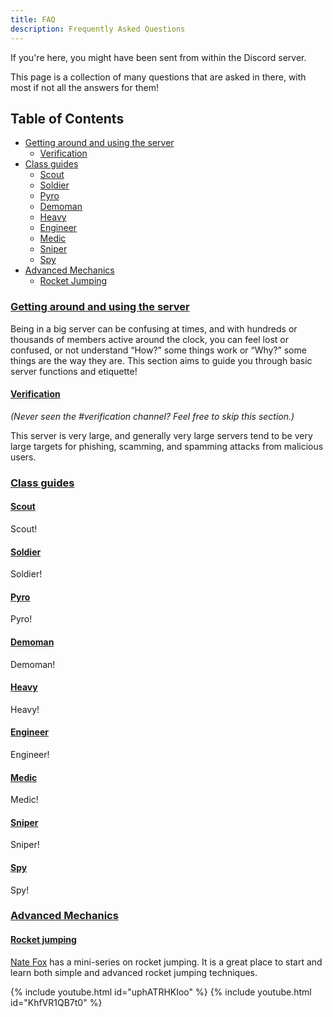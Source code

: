 ```yaml
---
title: FAQ
description: Frequently Asked Questions
---
```

If you're here, you might have been sent from within the Discord server.

This page is a collection of many questions that are asked in there, with most if not all the answers for them!

## Table of Contents

- [Getting around and using the server](#getting-around-and-using-the-server)
  - [Verification](#verification)
- [Class guides](#class-guides)
  - [Scout](#scout)
  - [Soldier](#soldier)
  - [Pyro](#pyro)
  - [Demoman](#demoman)
  - [Heavy](#heavy)
  - [Engineer](#engineer)
  - [Medic](#medic)
  - [Sniper](#sniper)
  - [Spy](#spy)
- [Advanced Mechanics](#advanced-mechanics)
  - [Rocket Jumping](#rocket-jumping)

### [Getting around and using the server](#getting-around-and-using-the-server)
Being in a big server can be confusing at times, and with hundreds or thousands of members active around the clock, you can feel lost or confused, or not understand “How?” some things work or “Why?” some things are the way they are. This section aims to guide you through basic server functions and etiquette!

#### [Verification](#verification)
*(Never seen the #verification channel? Feel free to skip this section.)*

This server is very large, and generally very large servers tend to be very large targets for phishing, scamming, and spamming attacks from malicious users.

### [Class guides](#class-guides)

#### [Scout](#scout)
Scout!

#### [Soldier](#soldier)
Soldier!

#### [Pyro](#pyro)
Pyro!

#### [Demoman](#demoman)
Demoman!

#### [Heavy](#heavy)
Heavy!

#### [Engineer](#engineer)
Engineer!

#### [Medic](#medic)
Medic!

#### [Sniper](#sniper)
Sniper!

#### [Spy](#spy)
Spy!

### [Advanced Mechanics](#advanced-mechanics)

#### [Rocket jumping](#rocket-jumping)
[Nate Fox](https://www.youtube.com/c/NateFoxTF2) has a mini-series on rocket jumping. It is a great place to start and learn both simple and advanced rocket jumping techniques.

{% include youtube.html id="uphATRHKIoo" %}
{% include youtube.html id="KhfVR1QB7t0" %}
